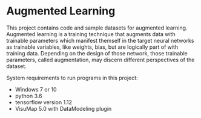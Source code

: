 # Augmented Learning

This project contains code and sample datasets for augmented learning.
Augmented learning is a training technique that augments data with trainable
parameters which manifest themself in the target neural networks as trainable
variables, like weights, bias, but are logically part of with training data.
Depending on the design of those network, those trainable parameters, called 
augmentation, may discern different perspectives of the dataset.


System requirements to run programs in this project:
  * Windows 7 or 10
  * python 3.6
  * tensorflow version 1.12
  * VisuMap 5.0 with DataModeling plugin
